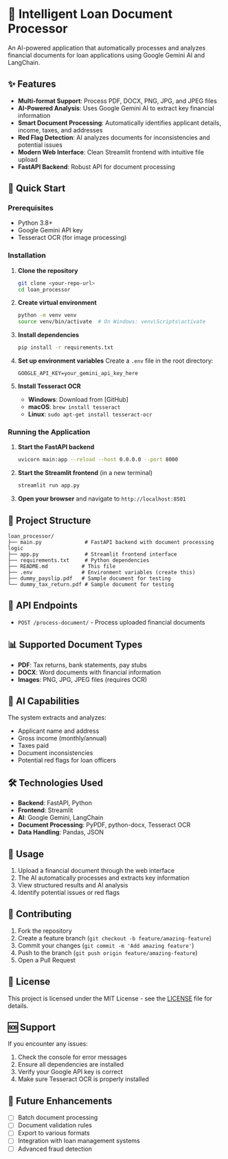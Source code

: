# 🏦 Intelligent Loan Document Processor

An AI-powered application that automatically processes and analyzes financial documents for loan applications using Google Gemini AI and LangChain.

## ✨ Features

- **Multi-format Support**: Process PDF, DOCX, PNG, JPG, and JPEG files
- **AI-Powered Analysis**: Uses Google Gemini AI to extract key financial information
- **Smart Document Processing**: Automatically identifies applicant details, income, taxes, and addresses
- **Red Flag Detection**: AI analyzes documents for inconsistencies and potential issues
- **Modern Web Interface**: Clean Streamlit frontend with intuitive file upload
- **FastAPI Backend**: Robust API for document processing

## 🚀 Quick Start

### Prerequisites

- Python 3.8+
- Google Gemini API key
- Tesseract OCR (for image processing)

### Installation

1. **Clone the repository**
   ```bash
   git clone <your-repo-url>
   cd loan_processor
   ```

2. **Create virtual environment**
   ```bash
   python -m venv venv
   source venv/bin/activate  # On Windows: venv\Scripts\activate
   ```

3. **Install dependencies**
   ```bash
   pip install -r requirements.txt
   ```

4. **Set up environment variables**
   Create a `.env` file in the root directory:
   ```env
   GOOGLE_API_KEY=your_gemini_api_key_here
   ```

5. **Install Tesseract OCR**
   - **Windows**: Download from [GitHub]
   - **macOS**: `brew install tesseract`
   - **Linux**: `sudo apt-get install tesseract-ocr`

### Running the Application

1. **Start the FastAPI backend**
   ```bash
   uvicorn main:app --reload --host 0.0.0.0 --port 8000
   ```

2. **Start the Streamlit frontend** (in a new terminal)
   ```bash
   streamlit run app.py
   ```

3. **Open your browser** and navigate to `http://localhost:8501`

## 📁 Project Structure

```
loan_processor/
├── main.py              # FastAPI backend with document processing logic
├── app.py               # Streamlit frontend interface
├── requirements.txt     # Python dependencies
├── README.md           # This file
├── .env                # Environment variables (create this)
├── dummy_payslip.pdf   # Sample document for testing
└── dummy_tax_return.pdf # Sample document for testing
```

## 🔧 API Endpoints

- `POST /process-document/` - Process uploaded financial documents

## 📊 Supported Document Types

- **PDF**: Tax returns, bank statements, pay stubs
- **DOCX**: Word documents with financial information
- **Images**: PNG, JPG, JPEG files (requires OCR)

## 🤖 AI Capabilities

The system extracts and analyzes:
- Applicant name and address
- Gross income (monthly/annual)
- Taxes paid
- Document inconsistencies
- Potential red flags for loan officers

## 🛠️ Technologies Used

- **Backend**: FastAPI, Python
- **Frontend**: Streamlit
- **AI**: Google Gemini, LangChain
- **Document Processing**: PyPDF, python-docx, Tesseract OCR
- **Data Handling**: Pandas, JSON

## 📝 Usage

1. Upload a financial document through the web interface
2. The AI automatically processes and extracts key information
3. View structured results and AI analysis
4. Identify potential issues or red flags

## 🤝 Contributing

1. Fork the repository
2. Create a feature branch (`git checkout -b feature/amazing-feature`)
3. Commit your changes (`git commit -m 'Add amazing feature'`)
4. Push to the branch (`git push origin feature/amazing-feature`)
5. Open a Pull Request

## 📄 License

This project is licensed under the MIT License - see the [LICENSE](LICENSE) file for details.

## 🆘 Support

If you encounter any issues:
1. Check the console for error messages
2. Ensure all dependencies are installed
3. Verify your Google API key is correct
4. Make sure Tesseract OCR is properly installed

## 🎯 Future Enhancements

- [ ] Batch document processing
- [ ] Document validation rules
- [ ] Export to various formats
- [ ] Integration with loan management systems
- [ ] Advanced fraud detection
